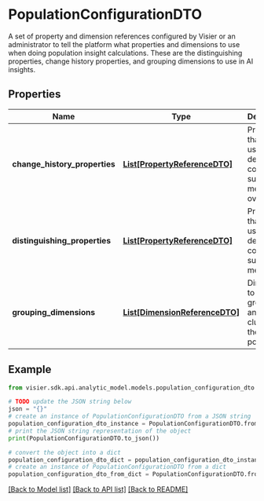 # PopulationConfigurationDTO

A set of property and dimension references configured by Visier or an administrator to tell the platform what  properties and dimensions to use when doing population insight calculations. These are the distinguishing properties,  change history properties, and grouping dimensions to use in AI insights.

## Properties

Name | Type | Description | Notes
------------ | ------------- | ------------- | -------------
**change_history_properties** | [**List[PropertyReferenceDTO]**](PropertyReferenceDTO.md) | Properties that are used by default to compare subject members over time. | [optional] 
**distinguishing_properties** | [**List[PropertyReferenceDTO]**](PropertyReferenceDTO.md) | Properties that are used by default to compare subject members. | [optional] 
**grouping_dimensions** | [**List[DimensionReferenceDTO]**](DimensionReferenceDTO.md) | Dimensions to use for grouping and clustering the population. | [optional] 

## Example

```python
from visier.sdk.api.analytic_model.models.population_configuration_dto import PopulationConfigurationDTO

# TODO update the JSON string below
json = "{}"
# create an instance of PopulationConfigurationDTO from a JSON string
population_configuration_dto_instance = PopulationConfigurationDTO.from_json(json)
# print the JSON string representation of the object
print(PopulationConfigurationDTO.to_json())

# convert the object into a dict
population_configuration_dto_dict = population_configuration_dto_instance.to_dict()
# create an instance of PopulationConfigurationDTO from a dict
population_configuration_dto_from_dict = PopulationConfigurationDTO.from_dict(population_configuration_dto_dict)
```
[[Back to Model list]](../README.md#documentation-for-models) [[Back to API list]](../README.md#documentation-for-api-endpoints) [[Back to README]](../README.md)


